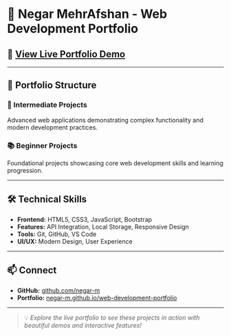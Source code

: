 # 🌟 Negar MehrAfshan - Web Development Portfolio

## 🚀 [View Live Portfolio Demo](https://negar-m.github.io/web-development-portfolio/)

---

## 🎯 Portfolio Structure

### 🚀 Intermediate Projects
Advanced web applications demonstrating complex functionality and modern development practices.

### 📚 Beginner Projects  
Foundational projects showcasing core web development skills and learning progression.

---

## 🛠 Technical Skills

- **Frontend:** HTML5, CSS3, JavaScript, Bootstrap
- **Features:** API Integration, Local Storage, Responsive Design
- **Tools:** Git, GitHub, VS Code
- **UI/UX:** Modern Design, User Experience

---

## 📫 Connect

- **GitHub:** [github.com/negar-m](https://github.com/negar-m)
- **Portfolio:** [negar-m.github.io/web-development-portfolio](https://negar-m.github.io/web-development-portfolio)

---

> 💡 *Explore the live portfolio to see these projects in action with beautiful demos and interactive features!*
